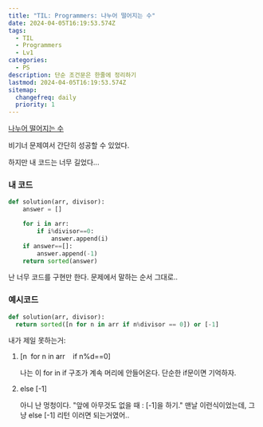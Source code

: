 ```yaml
---
title: "TIL: Programmers: 나누어 떨어지는 수"
date: 2024-04-05T16:19:53.574Z
tags:
  - TIL
  - Programmers
  - Lv1
categories:
  - PS
description: 단순 조건문은 한줄에 정리하기
lastmod: 2024-04-05T16:19:53.574Z
sitemap:
  changefreq: daily
  priority: 1
---
```


<a href = 'https://school.programmers.co.kr/learn/courses/30/lessons/12910'>나누어 떨어지는 수</a>

비기너 문제여서 간단히 성공할 수 있었다.

하지만 내 코드는 너무 길었다...

### 내 코드

```py
def solution(arr, divisor):
    answer = []

    for i in arr:
        if i%divisor==0:
            answer.append(i)
    if answer==[]:
        answer.append(-1)
    return sorted(answer)
```

난 너무 코드를 구현만 한다. 문제에서 말하는 순서 그대로..

### 예시코드

```py
def solution(arr, divisor):
  return sorted([n for n in arr if n%divisor == 0]) or [-1]
```

내가 제일 못하는거:

1. [n &nbsp;for n in arr &nbsp; &nbsp;if n%d==0]

   나는 이 for in if 구조가 계속 머리에 안들어온다.
   단순한 if문이면 기억하자.

2. else [-1]

   아니 난 멍청이다.
   "앞에 아무것도 없을 때 : [-1]을 하기."
   맨날 이런식이었는데,
   그냥 else [-1] 리턴 이러면 되는거였어..
